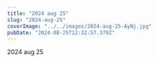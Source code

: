 ```yaml
---
title: "2024 aug 25"
slug: "2024-aug-25"
coverImage: "../../images/2024-aug-25-AyNj.jpg"
pubDate: "2024-08-25T12:32:57.379Z"
---
```


2024 aug 25
